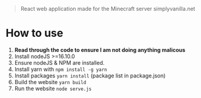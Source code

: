 > React web application made for the Minecraft server simplyvanilla.net



# How to use

1. **Read through the code to ensure I am not doing anything malicous**
2. Install nodeJS >=16.10.0
3. Ensure nodeJS & NPM are installed.
4. Install yarn with `npm install -g yarn`
5. Install packages `yarn install` (package list in package.json)
6. Build the website `yarn build`
7. Run the website `node serve.js`  
